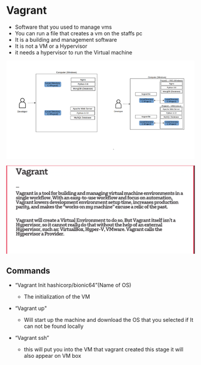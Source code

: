 # Vagrant
* Software that you used to manage vms
* You can run a file that creates a vm on the staffs pc
* It is a building and management software 
* It is not a VM or a Hypervisor   
* it needs a hypervisor to run the Virtual machine 

![img.png](img.png)
  
![img_11.png](img_11.png)


## Commands
* “Vagrant Init hashicorp/bionic64”(Name of OS)
      
    * The initialization of the VM 
* “Vagrant up"
    - Will start up the machine and download the OS that you selected if It can not be found locally 
* “Vagrant ssh”
    
    * this will put you into the VM that vagrant created this stage it will also appear on VM box                                                                                   
                      